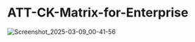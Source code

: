 # ATT-CK-Matrix-for-Enterprise

![Screenshot_2025-03-09_00-41-56](https://github.com/user-attachments/assets/1b852a58-7fb4-4f24-9faf-41f8753ad208)
